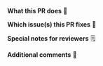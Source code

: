 **What this PR does** 📖

**Which issue(s) this PR fixes** 🔨

<!--AP-X-->

**Special notes for reviewers** 🗒️

**Additional comments** 🎤
